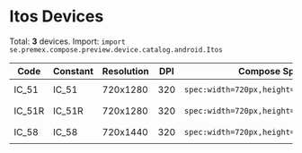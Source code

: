 # Itos Devices

Total: **3** devices. Import: `import se.premex.compose.preview.device.catalog.android.Itos`

| Code | Constant | Resolution | DPI | Compose Spec | Preview Usage |
|------|----------|------------|-----|-------------|---------------|
| IC_51 | IC_51 | 720x1280 | 320 | `spec:width=720px,height=1280px,dpi=320` | `@Preview(device = Itos.IC_51)` |
| IC_51R | IC_51R | 720x1280 | 320 | `spec:width=720px,height=1280px,dpi=320` | `@Preview(device = Itos.IC_51R)` |
| IC_58 | IC_58 | 720x1440 | 320 | `spec:width=720px,height=1440px,dpi=320` | `@Preview(device = Itos.IC_58)` |

<!-- Generated automatically. Do not edit manually. -->
